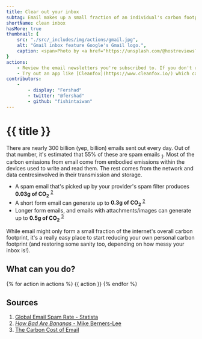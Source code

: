 ```yaml
---
title: Clear out your inbox
subtag: Email makes up a small fraction of an individual's carbon footprint, but it's one that's really easy to cut down.
shortName: clean inbox
hasMore: true
thumbnail: { 
    src: "./src/_includes/img/actions/gmail.jpg", 
    alt: "Gmail inbox feature Google's Gmail logo.",
    caption: <span>Photo by <a href="https://unsplash.com/@hostreviews?utm_source=unsplash&amp;utm_medium=referral&amp;utm_content=creditCopyText">Stephen Phillips - Hostreviews.co.uk</a> on <a href="https://unsplash.com/s/photos/email?utm_source=unsplash&amp;utm_medium=referral&amp;utm_content=creditCopyText">Unsplash</a></span>
}
actions:
    - Review the email newsletters you're subscribed to. If you don't read them, or they don't bring you much value then unsubscribe from them.
    - Try out an app like [Cleanfox](https://www.cleanfox.io/) which can help you with this, and give you an idea of the CO2 savings you're making.
contributors:
    - 
        - display: "Fershad"
        - twitter: "@fershad"
        - github: "fishintaiwan"
---
```


# {{ title }}
There are nearly 300 billion (yep, billion) emails sent out every day. Out of that number, it's estimated that 55% of these are spam emails <sub>[1][1]</sub>. Most of the carbon emissions from email come from embodied emissions within the devices used to write and read them. The rest comes from the network and data centresinvolved in their transmission and storage. 

- A spam email that's picked up by your provider's spam filter produces <strong>0.03g of CO<sub>2</sub></strong> <sup>[2][2]</sup>
- A short form email can generate up to <strong>0.3g of CO<sub>2</sub></strong> <sup>[2][2]</sup>
- Longer form emails, and emails with attachments/images can generate up to <strong>0.5g of CO<sub>2</sub></strong> <sup>[3][3]</sup>

While email might only form a small fraction of the internet's overall carbon footprint, it's a really easy place to start reducing your own personal carbon footprint (and restoring some sanity too, depending on how messy your inbox is!).

<div class="action-cta card" data-spaced>
<div class="card--content">
<h2>
    What can you do?
</h2>
{% for action in actions %}
{{ action }}
{% endfor %}
</div>
</div>

## Sources
1. [Global Email Spam Rate - Statista][1]
2. [*How Bad Are Bananas* - Mike Berners-Lee][2]
3. [The Carbon Cost of Email][3]

[1]:https://www.statista.com/statistics/270899/global-e-mail-spam-rate/
[2]:https://www.howbadarebananas.com
[3]:https://carbonliteracy.com/the-carbon-cost-of-an-email/
